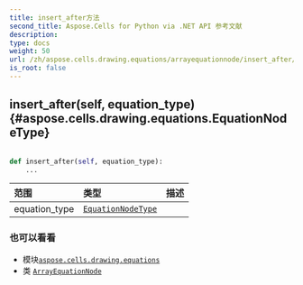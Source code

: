 ```yaml
---
title: insert_after方法
second_title: Aspose.Cells for Python via .NET API 参考文献
description:
type: docs
weight: 50
url: /zh/aspose.cells.drawing.equations/arrayequationnode/insert_after/
is_root: false
---
```

##  insert_after(self, equation_type) {#aspose.cells.drawing.equations.EquationNodeType}




```python

def insert_after(self, equation_type):
    ...
```


|范围|类型|描述|
| :- | :- | :- |
| equation_type | [`EquationNodeType`](/cells/python-net/zh/aspose.cells.drawing.equations/equationnodetype) |  |



### 也可以看看
* 模块[`aspose.cells.drawing.equations`](../../)
* 类 [`ArrayEquationNode`](/cells/python-net/zh/aspose.cells.drawing.equations/arrayequationnode)
